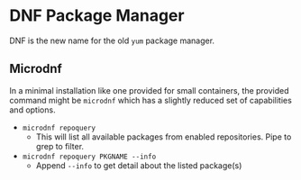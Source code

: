 # DNF Package Manager

DNF is the new name for the old `yum` package manager.

## Microdnf

In a minimal installation like one provided for small containers, the provided command might be `microdnf` which has a slightly reduced set of capabilities and options.

* `microdnf repoquery`
  * This will list all available packages from enabled repositories. Pipe to grep to filter.
* `microdnf repoquery PKGNAME --info`
  * Append `--info` to get detail about the listed package(s)
